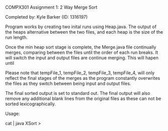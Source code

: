 COMPX301 Assignment 1: 2 Way Merge Sort

Completed by: Kyle Barker (ID: 1316197)

Program works by creating two inital runs using Heap.java. The output of the heaps alternative between the two files, and each heap is the size of the run length.

Once the min heap sort stage is complete, the Merge.java file continually merges, comparing between the files until the order of each run breaks. It will switch the input and output files are continue merging. This will hapen until

Please note that tempFile_1, tempFile_2, tempFile_3, tempFile_4, will only reflect the final stages of the merges as the program constantly overwrites the files as they switch between being input and output files.

The final sorted output is set to standard out. The final output will also remove any additional blank lines from the original files as these can not be sorted lexicographically.

Usage:

cat <inputFile> | java XSort <runLength> <k-way-sort> ><outputFile>
